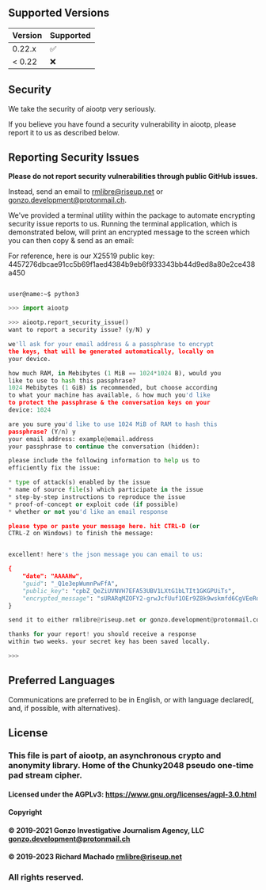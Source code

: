 ## Supported Versions

| Version | Supported          |
| ------- | ------------------ |
| 0.22.x  | :white_check_mark: |
| < 0.22  | :x:                |


## Security

We take the security of aiootp very seriously.

If you believe you have found a security vulnerability in aiootp, please report it to us as described below.


## Reporting Security Issues

**Please do not report security vulnerabilities through public GitHub issues.**

Instead, send an email to [rmlibre@riseup.net](mailto:rmlibre@riseup.net) or [gonzo.development@protonmail.ch](mailto:gonzo.development@protonmail.ch).

We've provided a terminal utility within the package to automate encrypting security issue reports to us. Running the terminal application, which is demonstrated below, will print an encrypted message to the screen which you can then copy & send as an email:

For reference, here is our X25519 public key:
4457276dbcae91cc5b69f1aed4384b9eb6f933343bb44d9ed8a80e2ce438a450


```console

user@name:~$ python3
```


```python
>>> import aiootp

>>> aiootp.report_security_issue()
want to report a security issue? (y/N) y

we'll ask for your email address & a passphrase to encrypt
the keys, that will be generated automatically, locally on
your device.

how much RAM, in Mebibytes (1 MiB == 1024*1024 B), would you
like to use to hash this passphrase?
1024 Mebibytes (1 GiB) is recommended, but choose according
to what your machine has available, & how much you'd like
to protect the passphrase & the conversation keys on your
device: 1024

are you sure you'd like to use 1024 MiB of RAM to hash this
passphrase? (Y/n) y
your email address: example@email.address
your passphrase to continue the conversation (hidden):

please include the following information to help us to
efficiently fix the issue:

* type of attack(s) enabled by the issue
* name of source file(s) which participate in the issue
* step-by-step instructions to reproduce the issue
* proof-of-concept or exploit code (if possible)
* whether or not you'd like an email response

please type or paste your message here. hit CTRL-D (or
CTRL-Z on Windows) to finish the message:


excellent! here's the json message you can email to us:

{
    "date": "AAAAHw",
    "guid": "_Q1e3epWumnPwFfA",
    "public_key": "cpbZ_QeZiUVNVH7EFA53UBV1LXtG1bLTIt1GKGPUiTs",
    "encrypted_message": "sURARqMZOFY2-grwJcfUuf1OEr9Z8k9wskmfd6CgVEeRdvf2gVIR5c3_qxp8rBSyWJyR2Y-qwj8BV1RTIh4V5XapDM8zDlRhxgZjQmRthUe_9KeaTfmxhdQ64YesDsQ6XotEfBN7VLYlWGvc3agnr8BhRAf54erH3b562OXVvcHZIGJy0IN6qM5JJobESopCzQLsDoXNRcdiArnRxZGiIYDTsF5F3i_EElVZopv1TI4FCCqsMq8Q-GTVTd9z628-IjWjq_-7hWKJ-_ZEVc-cEZn90BfJfZ3FhfwgPg3FYpM1iALr8Iq1oDzx_oSPa-uzEE5IWWxLwM5rCA-bkhmnlevQ0O3XNZxpvLhGBN4uwCA"
}

send it to either rmlibre@riseup.net or gonzo.development@protonmail.com

thanks for your report! you should receive a response
within two weeks. your secret key has been saved locally.

>>>
```


## Preferred Languages

Communications are preferred to be in English, or with language declared(, and, if possible, with alternatives).


## License

### This file is part of aiootp, an asynchronous crypto and anonymity library. Home of the Chunky2048 pseudo one-time pad stream cipher.

#### Licensed under the AGPLv3: https://www.gnu.org/licenses/agpl-3.0.html
#### Copyright
####           © 2019-2021 Gonzo Investigative Journalism Agency, LLC <gonzo.development@protonmail.ch>
####           © 2019-2023 Richard Machado <rmlibre@riseup.net>

### All rights reserved.

